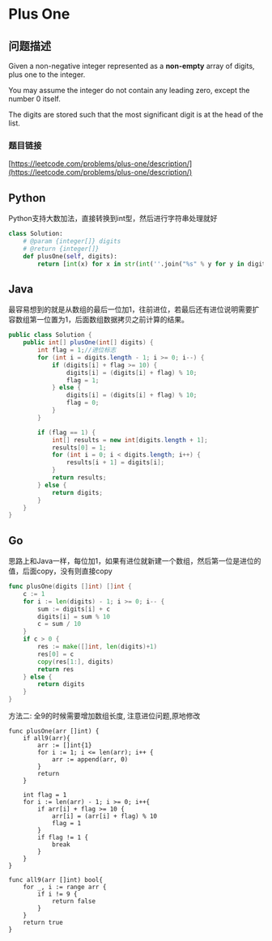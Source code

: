 # Plus One

## 问题描述

Given a non-negative integer represented as a **non-empty** array of digits, plus one to the integer.

You may assume the integer do not contain any leading zero, except the number 0 itself.

The digits are stored such that the most significant digit is at the head of the list.

### 题目链接

[https://leetcode.com/problems/plus-one/description/](https://leetcode.com/problems/plus-one/description/)

## Python

Python支持大数加法，直接转换到int型，然后进行字符串处理就好

```python
class Solution:
    # @param {integer[]} digits
    # @return {integer[]}
    def plusOne(self, digits):
        return [int(x) for x in str(int(''.join("%s" % y for y in digits)) + 1)]
```

## Java

最容易想到的就是从数组的最后一位加1，往前进位，若最后还有进位说明需要扩容数组第一位置为1，后面数组数据拷贝之前计算的结果。

```java
public class Solution {
    public int[] plusOne(int[] digits) {
        int flag = 1;//进位标志
        for (int i = digits.length - 1; i >= 0; i--) {
            if (digits[i] + flag >= 10) {
                digits[i] = (digits[i] + flag) % 10;
                flag = 1;
            } else {
                digits[i] = (digits[i] + flag) % 10;
                flag = 0;
            }
        }

        if (flag == 1) {
            int[] results = new int[digits.length + 1];
            results[0] = 1;
            for (int i = 0; i < digits.length; i++) {
                results[i + 1] = digits[i];
            }
            return results;
        } else {
            return digits;
        }
    }
}
```

## Go
思路上和Java一样，每位加1，如果有进位就新建一个数组，然后第一位是进位的值，后面copy，没有则直接copy

```go
func plusOne(digits []int) []int {
	c := 1
	for i := len(digits) - 1; i >= 0; i-- {
		sum := digits[i] + c
		digits[i] = sum % 10
		c = sum / 10
	}
	if c > 0 {
		res := make([]int, len(digits)+1)
		res[0] = c
		copy(res[1:], digits)
		return res
	} else {
		return digits
	}
}
```

方法二:
全9的时候需要增加数组长度, 注意进位问题,原地修改

```golang
func plusOne(arr []int) {
    if all9(arr){
        arr := []int{1}
        for i := 1; i <= len(arr); i++ {
            arr := append(arr, 0)
        }
        return
    }

    int flag = 1
    for i := len(arr) - 1; i >= 0; i++{
        if arr[i] + flag >= 10 {
            arr[i] = (arr[i] + flag) % 10
            flag = 1
        }
        if flag != 1 {
            break
        }
    }
}

func all9(arr []int) bool{
    for _, i := range arr {
        if i != 9 {
            return false
        }
    }
    return true
}
```
